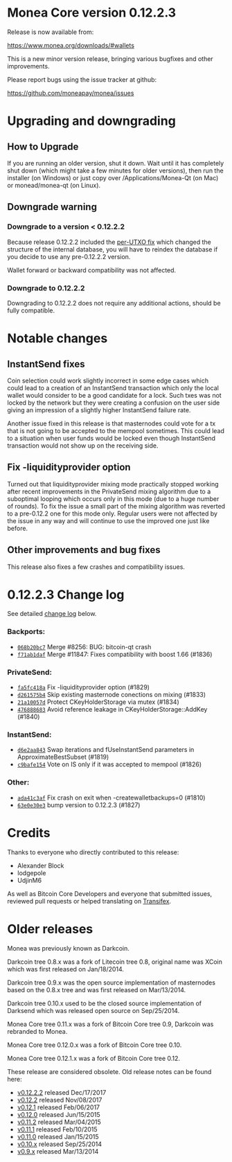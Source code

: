 Monea Core version 0.12.2.3
==========================

Release is now available from:

  <https://www.monea.org/downloads/#wallets>

This is a new minor version release, bringing various bugfixes and other
improvements.

Please report bugs using the issue tracker at github:

  <https://github.com/moneapay/monea/issues>


Upgrading and downgrading
=========================

How to Upgrade
--------------

If you are running an older version, shut it down. Wait until it has completely
shut down (which might take a few minutes for older versions), then run the
installer (on Windows) or just copy over /Applications/Monea-Qt (on Mac) or
monead/monea-qt (on Linux).

Downgrade warning
-----------------

### Downgrade to a version < 0.12.2.2

Because release 0.12.2.2 included the [per-UTXO fix](release-notes/monea/release-notes-0.12.2.2.md#per-utxo-fix)
which changed the structure of the internal database, you will have to reindex
the database if you decide to use any pre-0.12.2.2 version.

Wallet forward or backward compatibility was not affected.

### Downgrade to 0.12.2.2

Downgrading to 0.12.2.2 does not require any additional actions, should be
fully compatible.

Notable changes
===============

InstantSend fixes
-----------------

Coin selection could work slightly incorrect in some edge cases which could
lead to a creation of an InstantSend transaction which only the local wallet
would consider to be a good candidate for a lock. Such txes was not locked by
the network but they were creating a confusion on the user side giving an
impression of a slightly higher InstantSend failure rate.

Another issue fixed in this release is that masternodes could vote for a tx
that is not going to be accepted to the mempool sometimes. This could lead to
a situation when user funds would be locked even though InstantSend transaction
would not show up on the receiving side.

Fix -liquidityprovider option
-----------------------------

Turned out that liquidityprovider mixing mode practically stopped working after
recent improvements in the PrivateSend mixing algorithm due to a suboptimal
looping which occurs only in this mode (due to a huge number of rounds). To fix
the issue a small part of the mixing algorithm was reverted to a pre-0.12.2 one
for this mode only. Regular users were not affected by the issue in any way and
will continue to use the improved one just like before.

Other improvements and bug fixes
--------------------------------

This release also fixes a few crashes and compatibility issues.


0.12.2.3 Change log
===================

See detailed [change log](https://github.com/moneapay/monea/compare/v0.12.2.2...moneapay:v0.12.2.3) below.

### Backports:
- [`068b20bc7`](https://github.com/moneapay/monea/commit/068b20bc7) Merge #8256: BUG: bitcoin-qt crash
- [`f71ab1daf`](https://github.com/moneapay/monea/commit/f71ab1daf) Merge #11847: Fixes compatibility with boost 1.66 (#1836)

### PrivateSend:
- [`fa5fc418a`](https://github.com/moneapay/monea/commit/fa5fc418a) Fix -liquidityprovider option (#1829)
- [`d261575b4`](https://github.com/moneapay/monea/commit/d261575b4) Skip existing masternode conections on mixing (#1833)
- [`21a10057d`](https://github.com/moneapay/monea/commit/21a10057d) Protect CKeyHolderStorage via mutex (#1834)
- [`476888683`](https://github.com/moneapay/monea/commit/476888683) Avoid reference leakage in CKeyHolderStorage::AddKey (#1840)

### InstantSend:
- [`d6e2aa843`](https://github.com/moneapay/monea/commit/d6e2aa843) Swap iterations and fUseInstantSend parameters in ApproximateBestSubset (#1819)
- [`c9bafe154`](https://github.com/moneapay/monea/commit/c9bafe154) Vote on IS only if it was accepted to mempool (#1826)

### Other:
- [`ada41c3af`](https://github.com/moneapay/monea/commit/ada41c3af) Fix crash on exit when -createwalletbackups=0 (#1810)
- [`63e0e30e3`](https://github.com/moneapay/monea/commit/63e0e30e3) bump version to 0.12.2.3 (#1827)

Credits
=======

Thanks to everyone who directly contributed to this release:

- Alexander Block
- lodgepole
- UdjinM6

As well as Bitcoin Core Developers and everyone that submitted issues,
reviewed pull requests or helped translating on
[Transifex](https://www.transifex.com/projects/p/monea/).


Older releases
==============

Monea was previously known as Darkcoin.

Darkcoin tree 0.8.x was a fork of Litecoin tree 0.8, original name was XCoin
which was first released on Jan/18/2014.

Darkcoin tree 0.9.x was the open source implementation of masternodes based on
the 0.8.x tree and was first released on Mar/13/2014.

Darkcoin tree 0.10.x used to be the closed source implementation of Darksend
which was released open source on Sep/25/2014.

Monea Core tree 0.11.x was a fork of Bitcoin Core tree 0.9,
Darkcoin was rebranded to Monea.

Monea Core tree 0.12.0.x was a fork of Bitcoin Core tree 0.10.

Monea Core tree 0.12.1.x was a fork of Bitcoin Core tree 0.12.

These release are considered obsolete. Old release notes can be found here:

- [v0.12.2.2](release-notes/monea/release-notes-0.12.2.2.md) released Dec/17/2017
- [v0.12.2](release-notes/monea/release-notes-0.12.2.md) released Nov/08/2017
- [v0.12.1](release-notes/monea/release-notes-0.12.1.md) released Feb/06/2017
- [v0.12.0](release-notes/monea/release-notes-0.12.0.md) released Jun/15/2015
- [v0.11.2](release-notes/monea/release-notes-0.11.2.md) released Mar/04/2015
- [v0.11.1](release-notes/monea/release-notes-0.11.1.md) released Feb/10/2015
- [v0.11.0](release-notes/monea/release-notes-0.11.0.md) released Jan/15/2015
- [v0.10.x](release-notes/monea/release-notes-0.10.0.md) released Sep/25/2014
- [v0.9.x](release-notes/monea/release-notes-0.9.0.md) released Mar/13/2014

